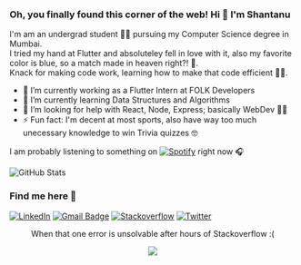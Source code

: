 ### Oh, you finally found this corner of the web!  Hi 👋 I'm Shantanu

I'm am an undergrad student 👱‍♂️ pursuing my Computer Science degree in Mumbai.<br> 
I tried my hand at Flutter and absoluteley fell in love with it, also my favorite color is blue, so a match made in heaven right?! 💙. <br>
Knack for making code work, learning how to make that code efficient 👨‍💻. 

- 🔭 I’m currently working as a Flutter Intern at FOLK Developers 
- 🌱 I’m currently learning Data Structures and Algorithms
- 🤔 I’m looking for help with React, Node, Express; basically WebDev 🙋‍♂️
- ⚡ Fun fact: I'm decent at most sports, also have way too much unecessary knowledge to win Trivia quizzes 🤓

I am probably listening to something on [![Spotify](https://img.shields.io/badge/Spotify-1ED760?&style=for-the-badge&logo=spotify&logoColor=white)](https://open.spotify.com/user/27l5r0wvnlapn8j6srcv1dzh2) right now 🎧


<p><img src="https://github-readme-stats.vercel.app/api?username=shantanugodbole&amp;show_icons=true" alt="GitHub Stats"></p>

### Find me here 🚀

[![LinkedIn](https://img.shields.io/badge/linkedin-%230077B5.svg?&style=for-the-badge&logo=linkedin&logoColor=white)](https://www.linkedin.com/in/shantanugodbole12/)
[![Gmail Badge](https://img.shields.io/badge/Gmail-D14836?style=for-the-badge&logo=gmail&logoColor=white)](mailto:shantanugodbole2000@gmail.com)
[![Stackoverflow](https://img.shields.io/badge/stack%20overflow-FE7A16?logo=stack-overflow&logoColor=white&style=for-the-badge)](https://stackoverflow.com/users/13581076/shangod)
[![Twitter](https://img.shields.io/badge/Twitter-1DA1F2?style=for-the-badge&logo=twitter&logoColor=white)](https://twitter.com/shangod12)

<p align = "center">When that one error is unsolvable after hours of Stackoverflow :( </p>

<p align="center">
<img src="https://i.makeagif.com/media/5-05-2017/ADwZDb.gif" /></p>

